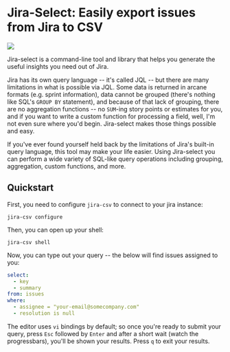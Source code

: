 # Jira-Select: Easily export issues from Jira to CSV

![](https://coddingtonbear-public.s3-us-west-2.amazonaws.com/github/jira-select/demo.2.gif)

Jira-select is a command-line tool and library that helps you
generate the useful insights you need out of Jira.

Jira has its own query language -- it's called JQL --
but there are many limitations in what is possible via JQL.
Some data is returned in arcane formats (e.g. sprint information),
data cannot be grouped (there's nothing like SQL's `GROUP BY` statement),
and because of that lack of grouping, there are no aggregation functions --
no `SUM`-ing story points or estimates for you,
and if you want to write a custom function for processing a field,
well, I'm not even sure where you'd begin.
Jira-select makes those things possible and easy.

If you've ever found yourself held back by the limitations of Jira's
built-in query language, this tool may make your life easier.
Using Jira-select you can perform a wide variety of SQL-like query
operations including grouping, aggregation, custom functions, and more.

## Quickstart

First, you need to configure `jira-csv` to connect to your jira instance:

```
jira-csv configure
```

Then, you can open up your shell:

```
jira-csv shell
```

Now, you can type out your query -- the below will find issues assigned
to you:

```yaml
select:
  - key
  - summary
from: issues
where:
  - assignee = "your-email@somecompany.com"
  - resolution is null
```

The editor uses `vi` bindings by default; so once you're ready to submit
your query, press `Esc` followed by `Enter` and after a short wait (watch the progressbars), you'll be shown your results. Press `q` to exit your results.
